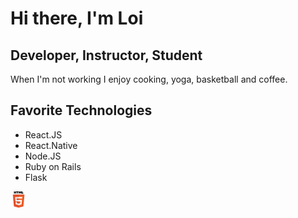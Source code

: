 # Hi there, I'm Loi

## Developer, Instructor, Student
When I'm not working I enjoy cooking, yoga, basketball and coffee.

## Favorite Technologies
- React.JS
- React.Native
- Node.JS
- Ruby on Rails
- Flask

<img align="left" alt="HTML5" width="26px" src="https://raw.githubusercontent.com/github/explore/80688e429a7d4ef2fca1e82350fe8e3517d3494d/topics/html/html.png" />
